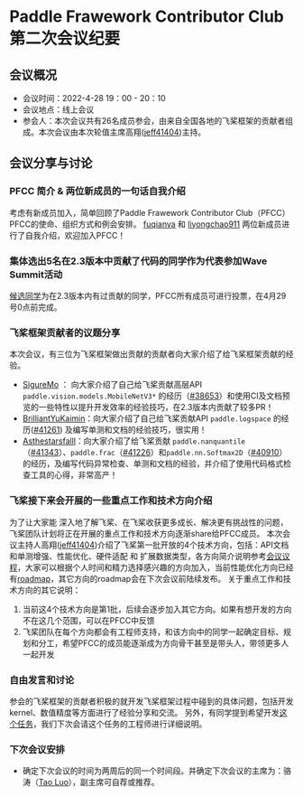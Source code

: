 # Paddle Frawework Contributor Club 第二次会议纪要

## 会议概况

- 会议时间：2022-4-28 19：00 - 20：10
- 会议地点：线上会议
- 参会人：本次会议共有26名成员参会，由来自全国各地的飞桨框架的贡献者组成。本次会议由本次轮值主席高翔([jeff41404](https://github.com/jeff41404))主持。

## 会议分享与讨论

### PFCC 简介 & 两位新成员的一句话自我介绍
考虑有新成员加入，简单回顾了Paddle Frawework Contributor Club（PFCC）PFCC的使命、组织方式和例会安排。
[fuqianya](https://github.com/fuqianya) 和 [liyongchao911](https://github.com/liyongchao911) 两位新成员进行了自我介绍，欢迎加入PFCC！

### 集体选出5名在2.3版本中贡献了代码的同学作为代表参加Wave Summit活动
[候选同学](https://github.com/PaddlePaddle/community/wiki/PFCC-Members-of-PaddlePaddle-2.3)为在2.3版本内有过贡献的同学，PFCC所有成员可进行投票，在4月29号0点前完成。

### 飞桨框架贡献者的议题分享
本次会议，有三位为飞桨框架做出贡献的贡献者向大家介绍了给飞桨框架贡献的经验。
- [SigureMo](https://github.com/SigureMo) ： 向大家介绍了自己给飞桨贡献高层API `paddle.vision.models.MobileNetV3*` 的经历（[#38653](https://github.com/PaddlePaddle/Paddle/pull/38653)）和使用CI及文档预览的一些特性以提升开发效率的经验技巧，在2.3版本内贡献了较多PR！
- [BrilliantYuKaimin](https://github.com/BrilliantYuKaimin)：向大家介绍了自己给飞桨贡献API `paddle.logspace` 的经历([#41261](https://github.com/PaddlePaddle/Paddle/pull/41261)) 及编写单测和文档的经验技巧，很实用！
- [Asthestarsfalll](https://github.com/Asthestarsfalll)：向大家介绍了给飞桨贡献 `paddle.nanquantile` （[#41343](https://github.com/PaddlePaddle/Paddle/pull/41343)）、`paddle.frac`（[#41226](https://github.com/PaddlePaddle/Paddle/pull/41226)）和`paddle.nn.Softmax2D`（[#40910](https://github.com/PaddlePaddle/Paddle/pull/40910)）的经历，及编写代码异常检查、单测和文档的经验，并介绍了使用代码格式检查工具的心得，非常高产！

### 飞桨接下来会开展的一些重点工作和技术方向介绍
为了让大家能 深入地了解飞桨、在飞桨收获更多成长、解决更有挑战性的问题，飞桨团队计划将正在开展的重点工作和技术方向逐渐share给PFCC成员。
本次会议主持人高翔([jeff41404](https://github.com/jeff41404))介绍了飞桨第一批开放的4个技术方向，包括：API文档和单测增强、性能优化、硬件适配 和 扩展数据类型，各方向简介说明参考[会议议程](https://github.com/PaddlePaddle/community/blob/master/pfcc/2022-04-28-meeting-agenda.md)，大家可以根据个人时间和精力选择感兴趣的方向加入，当前性能优化方向已经有[roadmap](https://github.com/PaddlePaddle/Paddle/issues/42286)，其它方向的roadmap会在下次会议前陆续发布。
关于重点工作和技术方向的其它说明：
1. 当前这4个技术方向是第1批，后续会逐步加入其它方向。如果有想开发的方向不在这几个范围，可以在PFCC中反馈
2. 飞桨团队在每个方向都会有工程师支持，和该方向中的同学一起确定目标、规划和分工，希望PFCC的成员能逐渐成为方向骨干甚至是带头人，带领更多人一起开发

### 自由发言和讨论
参会的飞桨框架的贡献者积极的就开发飞桨框架过程中碰到的具体问题，包括开发kernel、数值精度等方面进行了经验分享和交流。
另外，有同学提到希望开发[这个任务](https://github.com/PaddlePaddle/Paddle/issues/40278)，我们下次会请这个任务的工程师进行详细说明。

### 下次会议安排
- 确定下次会议的时间为两周后的同一个时间段。并确定下次会议的主席为：骆涛（[Tao Luo](https://github.com/luotao1)），副主席可自荐或推荐。

